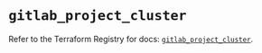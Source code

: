 # `gitlab_project_cluster`

Refer to the Terraform Registry for docs: [`gitlab_project_cluster`](https://registry.terraform.io/providers/gitlabhq/gitlab/17.0.1/docs/resources/project_cluster).
